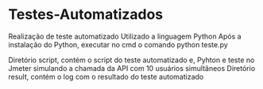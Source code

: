 # Testes-Automatizados
Realização de teste automatizado
Utilizado a linguagem Python
Após a instalação do Python, executar no cmd o comando python teste.py

Diretório script, contém o script do teste automatizado e, Pyhton e teste no Jmeter simulando a chamada da API com 10 usuários simultâneos
Diretório result, contém o log com o resultado do teste automatizado



